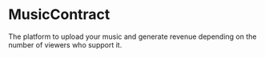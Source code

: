 # MusicContract
The platform to upload your music and generate revenue depending on the number of viewers who support it.
